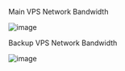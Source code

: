 Main VPS Network Bandwidth

![image](https://user-images.githubusercontent.com/18733966/156948233-c7525ddd-6888-42f3-bb50-84db35163638.png)

Backup VPS Network Bandwidth

![image](https://user-images.githubusercontent.com/18733966/156948389-c3a066b0-d9b4-48a5-8ad6-08e77f38ab21.png)

